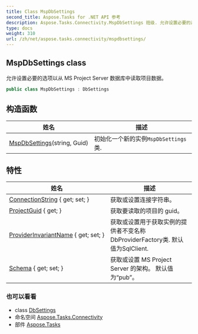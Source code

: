 ```yaml
---
title: Class MspDbSettings
second_title: Aspose.Tasks for .NET API 参考
description: Aspose.Tasks.Connectivity.MspDbSettings 班级. 允许设置必要的选项以从 MS Project Server 数据库中读取项目数据
type: docs
weight: 310
url: /zh/net/aspose.tasks.connectivity/mspdbsettings/
---
```

## MspDbSettings class

允许设置必要的选项以从 MS Project Server 数据库中读取项目数据。

```csharp
public class MspDbSettings : DbSettings
```

## 构造函数

| 姓名 | 描述 |
| --- | --- |
| [MspDbSettings](mspdbsettings/)(string, Guid) | 初始化一个新的实例`MspDbSettings`类. |

## 特性

| 姓名 | 描述 |
| --- | --- |
| [ConnectionString](../../aspose.tasks.connectivity/dbsettings/connectionstring/) { get; set; } | 获取或设置连接字符串。 |
| [ProjectGuid](../../aspose.tasks.connectivity/mspdbsettings/projectguid/) { get; } | 获取要读取的项目的 guid。 |
| [ProviderInvariantName](../../aspose.tasks.connectivity/dbsettings/providerinvariantname/) { get; set; } | 获取或设置用于获取实例的提供者不变名称DbProviderFactory类. 默认值为SqlClient. |
| [Schema](../../aspose.tasks.connectivity/mspdbsettings/schema/) { get; set; } | 获取或设置 MS Project Server 的架构。 默认值为“pub”。 |

### 也可以看看

* class [DbSettings](../dbsettings/)
* 命名空间 [Aspose.Tasks.Connectivity](../../aspose.tasks.connectivity/)
* 部件 [Aspose.Tasks](../../)


